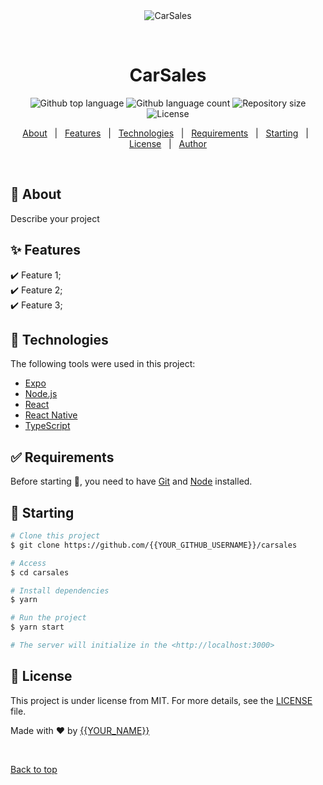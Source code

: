 <div align="center" id="top"> 
  <img src="./.github/app.gif" alt="CarSales" />

  &#xa0;

  <!-- <a href="https://carsales.netlify.app">Demo</a> -->
</div>

<h1 align="center">CarSales</h1>

<p align="center">
  <img alt="Github top language" src="https://img.shields.io/github/languages/top/{{YOUR_GITHUB_USERNAME}}/carsales?color=56BEB8">

  <img alt="Github language count" src="https://img.shields.io/github/languages/count/{{YOUR_GITHUB_USERNAME}}/carsales?color=56BEB8">

  <img alt="Repository size" src="https://img.shields.io/github/repo-size/{{YOUR_GITHUB_USERNAME}}/carsales?color=56BEB8">

  <img alt="License" src="https://img.shields.io/github/license/{{YOUR_GITHUB_USERNAME}}/carsales?color=56BEB8">

  <!-- <img alt="Github issues" src="https://img.shields.io/github/issues/{{YOUR_GITHUB_USERNAME}}/carsales?color=56BEB8" /> -->

  <!-- <img alt="Github forks" src="https://img.shields.io/github/forks/{{YOUR_GITHUB_USERNAME}}/carsales?color=56BEB8" /> -->

  <!-- <img alt="Github stars" src="https://img.shields.io/github/stars/{{YOUR_GITHUB_USERNAME}}/carsales?color=56BEB8" /> -->
</p>

<!-- Status -->

<!-- <h4 align="center"> 
	🚧  CarSales 🚀 Under construction...  🚧
</h4> 

<hr> -->

<p align="center">
  <a href="#dart-about">About</a> &#xa0; | &#xa0; 
  <a href="#sparkles-features">Features</a> &#xa0; | &#xa0;
  <a href="#rocket-technologies">Technologies</a> &#xa0; | &#xa0;
  <a href="#white_check_mark-requirements">Requirements</a> &#xa0; | &#xa0;
  <a href="#checkered_flag-starting">Starting</a> &#xa0; | &#xa0;
  <a href="#memo-license">License</a> &#xa0; | &#xa0;
  <a href="https://github.com/{{YOUR_GITHUB_USERNAME}}" target="_blank">Author</a>
</p>

<br>

## :dart: About ##

Describe your project

## :sparkles: Features ##

:heavy_check_mark: Feature 1;\
:heavy_check_mark: Feature 2;\
:heavy_check_mark: Feature 3;

## :rocket: Technologies ##

The following tools were used in this project:

- [Expo](https://expo.io/)
- [Node.js](https://nodejs.org/en/)
- [React](https://pt-br.reactjs.org/)
- [React Native](https://reactnative.dev/)
- [TypeScript](https://www.typescriptlang.org/)

## :white_check_mark: Requirements ##

Before starting :checkered_flag:, you need to have [Git](https://git-scm.com) and [Node](https://nodejs.org/en/) installed.

## :checkered_flag: Starting ##

```bash
# Clone this project
$ git clone https://github.com/{{YOUR_GITHUB_USERNAME}}/carsales

# Access
$ cd carsales

# Install dependencies
$ yarn

# Run the project
$ yarn start

# The server will initialize in the <http://localhost:3000>
```

## :memo: License ##

This project is under license from MIT. For more details, see the [LICENSE](LICENSE.md) file.


Made with :heart: by <a href="https://github.com/{{YOUR_GITHUB_USERNAME}}" target="_blank">{{YOUR_NAME}}</a>

&#xa0;

<a href="#top">Back to top</a>
